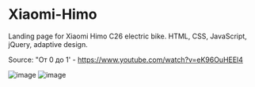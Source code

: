 # Xiaomi-Himo

Landing page for Xiaomi Himo C26 electric bike. HTML, CSS, JavaScript, jQuery, adaptive design.

Source: "От 0 до 1' - https://www.youtube.com/watch?v=eK96OuHEEl4

![image](https://user-images.githubusercontent.com/92364394/218473758-b4da0bce-b649-41b7-8c93-14bc7b0968e7.png)
![image](https://user-images.githubusercontent.com/92364394/218474571-acbc7d65-7f73-492c-b2f3-5de9a73ff7e7.png)

